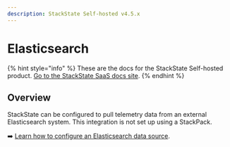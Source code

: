 ```yaml
---
description: StackState Self-hosted v4.5.x
---
```


# Elasticsearch

{% hint style="info" %}
These are the docs for the StackState Self-hosted product. [Go to the StackState SaaS docs site](https://docs.stackstate.com/v/stackstate-saas/).
{% endhint %}

## Overview

StackState can be configured to pull telemetry data from an external Elasticsearch system. This integration is not set up using a StackPack. 

➡️ [Learn how to configure an Elasticsearch data source](/configure/telemetry/data-sources/elasticsearch.md).
